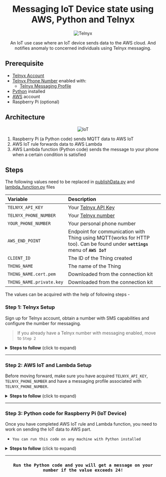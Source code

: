 <div align="center">

# Messaging IoT Device state using AWS, Python and Telnyx

![Telnyx](/img/logo-dark.png)

An IoT use case where an IoT device sends data to the AWS cloud. And notifies anomaly to concerned individuals using Telnyx messaging.

</div>

## Prerequisite
 
 * [Telnyx Account](https://telnyx.com/sign-up?utm_source=referral&utm_medium=github_referral&utm_campaign=cross-site-link)
 * [Telnyx Phone Number](https://portal.telnyx.com/#/app/numbers/my-numbers?utm_source=referral&utm_medium=github_referral&utm_campaign=cross-site-link) enabled with:
    * [Telnyx Messaging Profile](https://portal.telnyx.com/#/app/messaging)
 * [Python](https://nodejs.org/en/) installed
 * [AWS](https://aws.amazon.com/) account
 * Raspberry Pi (optional)

## Architecture

<div align="center">

![IoT](/img/architecture.PNG)

</div>

1. Raspberry Pi (a Python code) sends MQTT data to AWS IoT 
2. AWS IoT rule forwards data to AWS Lambda
3. AWS Lambda function (Python code) sends the message to your phone when a certain condition is satisfied 
  
## Steps

The following values need to be replaced in [publishData.py](https://github.com/vidhanbhonsle/Telnyx_messaging_AWS_IoT_Lambda/blob/main/publishData.py) and [lambda_function.py](https://github.com/vidhanbhonsle/Telnyx_messaging_AWS_IoT_Lambda/blob/main/lambda_function.py) files

| Variable               | Description                                                                                                                                              |
|:-----------------------|:---------------------------------------------------------------------------------------------------------------------------------------------------------|
| `TELNYX_API_KEY`       | Your [Telnyx API Key](https://portal.telnyx.com/#/app/api-keys?utm_source=referral&utm_medium=github_referral&utm_campaign=cross-site-link)              |
| `TELNYX_PHONE_NUMBER`    | Your [Telnyx number](https://portal.telnyx.com/#/app/numbers/my-numbers?utm_source=referral&utm_medium=github_referral&utm_campaign=cross-site-link) |
| `YOUR_PHONE_NUMBER`      | Your personal phone number                                                                                                   |
| `AWS_END_POINT`             | Endpoint for communication with Thing using MQTT(works for HTTP too). Can be found under **`settings`** menu of **`AWS IoT`**                                                                                              |
| `CLIENT_ID` | The ID of the Thing created                          |
| `THING_NAME` | The name of the Thing |
| `THING_NAME.cert.pem` | Downloaded from the connection kit |
| `THING_NAME.private.key` | Downloaded from the connection kit |

The values can be acquired with the help of following steps -

 ### Step 1: Telnyx Setup 
Sign up for Telnyx account, obtain a number with SMS capabilities and configure the number for messaging.
> If you already have a Telnyx number with messaging enabled, move to `Step 2` 
<details>
<summary><strong>Steps to follow</strong> (click to expand)</summary><p>

 1. Sign up for Telnyx account
    > Set up a developer account with [Telnyx](https://telnyx.com/sign-up?utm_source=referral&utm_medium=github_referral&utm_campaign=cross-site-link).

 2. Obtain a number with SMS capabilities for auto-responder app
    > After creating an account and signing in, you need to [acquire a number](https://portal.telnyx.com/#/app/numbers/my-numbers?utm_source=referral&utm_medium=github_referral&utm_campaign=cross-site-link) for the application. Search for a number by selecting your preferred 'Region' or 'Area Code'.
    
    > Make sure that the number supports SMS feature(Very Important!) as it will be used by our application.
 
 3. Create a messaging profile
    > Next create a [messaging profile](https://portal.telnyx.com/#/app/messaging?utm_source=referral&utm_medium=github_referral&utm_campaign=cross-site-link) by clicking on "Add new profile" and provide a suitable profile name to it(you do not need to provide any other detail for now).

 4. Configure the number for messaging
    > Go to the [numbers](https://portal.telnyx.com/#/app/numbers/my-numbers??utm_source=referral&utm_medium=github_referral&utm_campaign=cross-site-link) page, look for the number you created and set the number's `Messaging Profile` to the profile you created in the previous step. 
    
    <details>
    <summary>What if the Telnyx number is an international number for a User</summary>
    <br>    
    
    > If you want to send the message to a Telnyx number which is not in the country where you are, then you need to click on the 'Routing' option.
     <img src='./img/routing_click_red.png' width="800"/>
    
    > After clicking on 'Routing', a dialog box will open. In there, select the traffic type as "P2P" to allow International Inbound and Outbound SMS deliverability. And do not forget to save the changes!  

     <img src='./img/routing_selected.png' width="800"/> 
    </details>
    
 5. Acquire Telnyx API key
    > Go to the [API Keys](https://portal.telnyx.com/#/app/api-keys??utm_source=referral&utm_medium=github_referral&utm_campaign=cross-site-link) page and copy the API Key for the future steps. Incase there is no API Key, then create one.
</p></details>

___

### Step 2: AWS IoT and Lambda Setup
Before moving forward, make sure you have acquired `TELNYX_API_KEY`, `TELNYX_PHONE_NUMBER` and have a messaging profile associated with `TELNYX_PHONE_NUMBER`.

<details>
<summary><strong>Steps to follow</strong> (click to expand)</summary><p>

 1. Create AWS IoT Thing and download connection kit for Python
    * You can find steps [here](https://www.youtube.com/watch?v=6w9a6y_-T2o)
        * You need `root-CA.crt`, `THING_NAME.cert.pem` and `THING_NAME.private.key` from above
    
 2. Create [Lambda](https://aws.amazon.com/lambda/) function
    * Follow the steps mentioned [here]() for creating Python based lambda function.
    * Copy and paste the code from [lambda_function.py](https://github.com/vidhanbhonsle/Telnyx_messaging_AWS_IoT_Lambda/blob/main/lambda_function.py) file into the AWS consoles `lambda_function.py` file
    * Substitute below mentioned values with the values acquired from `Step One` - 
        * `TELNYX_PHONE_NUMBER`, 
        * `YOUR_PHONE_NUMBER` and 
        * `TELNYX_API_KEY` 
    * You can test the function with test feature in the menu of Lambda.
 
 3. Connect AWS IoT rule with AWS Lambda
    * Create a rule
        * Go to the AWS IoT Core Console, and from the left menu, click on the ‘Act’ dropdown, and click on ‘Rules’. Click on 'Create'
        * Provide a suitable name and description

        ![Rule_name_desc](/img/rule_name_desc.PNG)
        
        * Enter rule query
            ``` mysql
                SELECT * from "iot"    
            ```

        ![Rule_query](/img/rule_query.PNG)

        * Next click on `Add Action`.
        
        ![Rule_add_action](/img/rule_add_action.PNG)
        
        * Out of the list of actions that opens up, select ‘Send a message to a Lambda function’, and then click on ‘Configure action’. 

        ![Rule_add_lambda](/img/rule_add_lambda.PNG)

        * Select the lambda function you created and click `Add Action`.

        * Finally, click on `Create Rule` to complete the step

        * Lastly, enable the rule

        ![Rule_enable](/img/rule_enable.PNG)
</p></details>

___

### Step 3: Python code for Raspberry Pi (IoT Device)
Once you have completed AWS IoT rule and Lambda function, you need to work on sending the IoT data to AWS part. 
* `You can run this code on any machine with Python installed`

<details>
<summary><strong>Steps to follow</strong> (click to expand)</summary><p>

 1. Copy and paste the code from [publishData.py](https://github.com/vidhanbhonsle/Telnyx_messaging_AWS_IoT_Lambda/blob/main/publishData.py) into your own Python file (name it as you wish!)
    * Keep the files acquired from `Step One` in the same location as your Python file. These are the files -
        * `THING_NAME.cert.pem` file
        * `THING_NAME.private.key` file
        * `root-CA.crt` file
    * Substitute the following values with your own in Python code 
        * `AWS_END_POINT` 
        * `CLIENT_ID`
        * `THING_NAME`
        * `THING_NAME.cert.pem`
        * `THING_NAME.private.key`
</p></details>

___

<div align="center">
 
### `Run the Python code and you will get a message on your number if the value exceeds 24!`

</div> 
